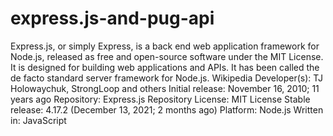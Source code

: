 # express.js-and-pug-api
Express.js, or simply Express, is a back end web application framework for Node.js, released as free and open-source software under the MIT License. It is designed for building web applications and APIs. It has been called the de facto standard server framework for Node.js. Wikipedia
Developer(s): TJ Holowaychuk, StrongLoop and others
Initial release: November 16, 2010; 11 years ago
Repository: Express.js Repository
License: MIT License
Stable release: 4.17.2 (December 13, 2021; 2 months ago)
Platform: Node.js
Written in: JavaScript
